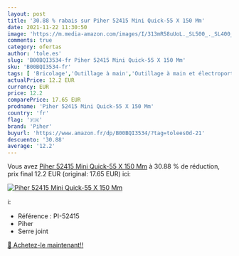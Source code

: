 ```yaml
---
layout: post
title: '30.88 % rabais sur Piher 52415 Mini Quick-55 X 150 Mm'
date: 2021-11-22 11:30:50
image: 'https://m.media-amazon.com/images/I/313mR58uUoL._SL500_._SL400_.jpg'
comments: true
category: ofertas
author: 'tole.es'
slug: 'B00BQI3534-fr Piher 52415 Mini Quick-55 X 150 Mm'
sku: 'B00BQI3534-fr'
tags: [ 'Bricolage','Outillage à main','Outillage à main et électroportatif','Serre-joints à barres','Serres-joints','piher', ]
actualPrice: 12.2 EUR
currency: EUR
price: 12.2
comparePrice: 17.65 EUR
prodname: 'Piher 52415 Mini Quick-55 X 150 Mm'
country: 'fr'
flag: '🇫🇷'
brand: 'Piher'
buyurl: 'https://www.amazon.fr/dp/B00BQI3534/?tag=tolees0d-21'
descuento: '30.88'
average: '12.2'
---
```


Vous avez [Piher 52415 Mini Quick-55 X 150 Mm](https://www.amazon.fr/dp/B00BQI3534/?tag=tolees0d-21)  à  30.88 % de réduction, prix final  12.2 EUR (original: 17.65 EUR) ici:

[![Piher 52415 Mini Quick-55 X 150 Mm](https://m.media-amazon.com/images/I/313mR58uUoL._SL500_._SL400_.jpg)](https://www.amazon.fr/dp/B00BQI3534/?tag=tolees0d-21)

ℹ️:

- Référence : PI-52415
- Piher
- Serre joint

[🛒 Achetez-le maintenant!!](https://www.amazon.fr/dp/B00BQI3534/?tag=tolees0d-21)
